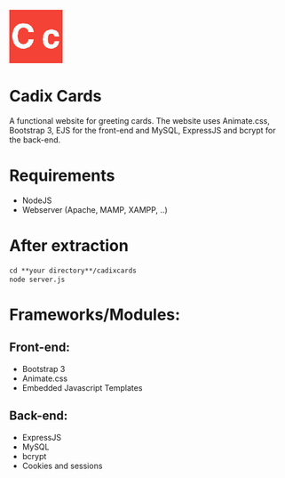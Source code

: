 ![logo](gitImages/logo.jpg)
# Cadix Cards
A functional website for greeting cards. The website uses Animate.css, Bootstrap 3, EJS for the front-end and MySQL, ExpressJS and bcrypt for the back-end.

# Requirements
- NodeJS
- Webserver (Apache, MAMP, XAMPP, ..)
# After extraction
```
cd **your directory**/cadixcards
node server.js
```
# Frameworks/Modules:
## Front-end:
- Bootstrap 3
- Animate.css
- Embedded Javascript Templates
## Back-end:
- ExpressJS
- MySQL
- bcrypt
- Cookies and sessions
